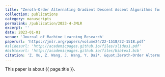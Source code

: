 ```yaml
---
title: "Zeroth-Order Alternating Gradient Descent Ascent Algorithms for a Class of Nonconvex-Nonconcave Minimax Problems"
collection: publications
category: manuscripts
permalink: /publication/2023-4-JMLR
excerpt: ''
date: 2023-01-01
venue: 'Journal of Machine Learning Research'
paperurl: 'https://jmlr.org/papers/volume24/22-1518/22-1518.pdf'
#slidesurl: 'http://academicpages.github.io/files/slides1.pdf'
#bibtexurl: 'http://academicpages.github.io/files/bibtex1.bib'
citation: 'Z. Xu, Z. Wang, J. Wang, Y. Dai*. &quot;Zeroth-Order Alternating Gradient Descent Ascent Algorithms for a Class of Nonconvex-Nonconcave Minimax Problems.&quot; <i>Journal of Machine Learning Research</i>. 24(313): 1-25, 2023.'
---
```


This paper is about {{ page.title }}.
